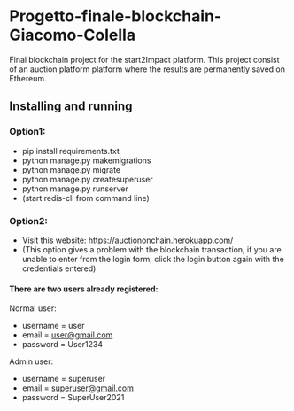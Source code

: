 # Progetto-finale-blockchain-Giacomo-Colella
Final blockchain project for the start2Impact platform.
This project consist of an auction platform platform where the results are permanently saved on Ethereum.

## Installing and running

### Option1:
* pip install requirements.txt
* python manage.py makemigrations
* python manage.py migrate
* python manage.py createsuperuser
* python manage.py runserver
* (start redis-cli from command line)

### Option2:
* Visit this website: https://auctiononchain.herokuapp.com/
* (This option gives a problem with the blockchain transaction, if you are unable to enter from the login form, click the login button again with the credentials entered)
#### There are two users already registered:
Normal user:
*  username = user
* email = user@gmail.com
* password = User1234
  
Admin user:
* username = superuser
* email = superuser@gmail.com
* password = SuperUser2021




